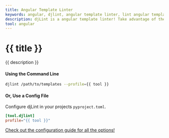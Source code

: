 ```yaml
---
title: Angular Template Linter
keywords: angular, djlint, angular template linter, lint angular templates
description: djLint is a angular template linter! Take advantage of the pre-build profile when linting and formatting your templates with djLint.
tool: angular
---
```



# {{ title }}

{{ description }}

#### Using the Command Line

```bash
djlint /path/to/templates --profile={{ tool }}
```

#### Or, Use a Config File

Configure djLint in your projects ``pyproject.toml``.

```toml
[tool.djlint]
profile="{{ tool }}"
```

<div class="box notification is-info is-light">
    <span class="icon is-large"><i class="fas fa-2x fa-arrow-circle-right"></i></span><div class="my-auto ml-3 is-inline-block"><a href="/docs/configuration/">Check out the configuration guide for all the options!</a></div>
</div>